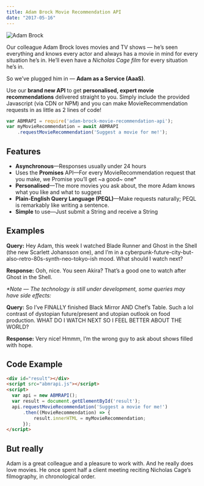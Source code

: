 ```yaml
---
title: Adam Brock Movie Recommendation API
date: "2017-05-16"
---
```


<img src="/media/blog/movie-recommendation-api/adam-brock.gif" alt="Adam Brock" class="float-left" />

Our colleague Adam Brock loves movies and TV shows — he’s seen everything and knows every actor and always has a movie in mind for every situation he’s in. He’ll even have a _Nicholas Cage film_ for every situation he’s in.

So we’ve plugged him in — **Adam as a Service (AaaS)**.

Use our **brand new API** to get **personalised, expert movie recommendations** delivered straight to you. Simply include the provided Javascript (via CDN or NPM) and you can make MovieRecommendation requests in as little as 2 lines of code!

~~~js
var ABMRAPI = require('adam-brock-movie-recommendation-api');
var myMovieRecommendation = await ABMRAPI
    .requestMovieRecommendation('Suggest a movie for me!');
~~~

## Features

- **Asynchronous**—Responses usually under 24 hours
- Uses the **Promises** API—For every MovieRecommendation request that you make, we Promise you’ll get ~a good~ one*
- **Personalised**—The more movies you ask about, the more Adam knows what you like and what to suggest
- **Plain-English Query Language (PEQL)**—Make requests naturally; PEQL is remarkably like writing a sentence.
- **Simple** to use—Just submit a String and receive a String

## Examples

**Query:** Hey Adam, this week I watched Blade Runner and Ghost in the Shell (the new Scarlett Johansson one), and I’m in a cyberpunk-future-city-but-also-retro-80s-synth-neo-tokyo-ish mood. What should I watch next?

**Response:** Ooh, nice. You seen Akira? That’s a good one to watch after Ghost in the Shell.

_*Note — The technology is still under development, some queries may have side effects:_

**Query:** So I’ve FINALLY finished Black Mirror AND Chef’s Table. Such a lol contrast of dystopian future/present and utopian outlook on food production. WHAT DO I WATCH NEXT SO I FEEL BETTER ABOUT THE WORLD?

**Response:** Very nice! Hmmm, I’m the wrong guy to ask about shows filled with hope.

## Code Example

```html
<div id="result"></div>
<script src="abmrapi.js"></script>
<script>
  var api = new ABMRAPI();
  var result = document.getElementById('result');
  api.requestMovieRecommendation('Suggest a movie for me!')
      .then((MovieRecommendation) => { 
          result.innerHTML = myMovieRecommendation;
      });
</script>
```

## But really

Adam is a great colleague and a pleasure to work with. And he really does love movies. He once spent half a client meeting reciting Nicholas Cage’s filmography, in chronological order.
